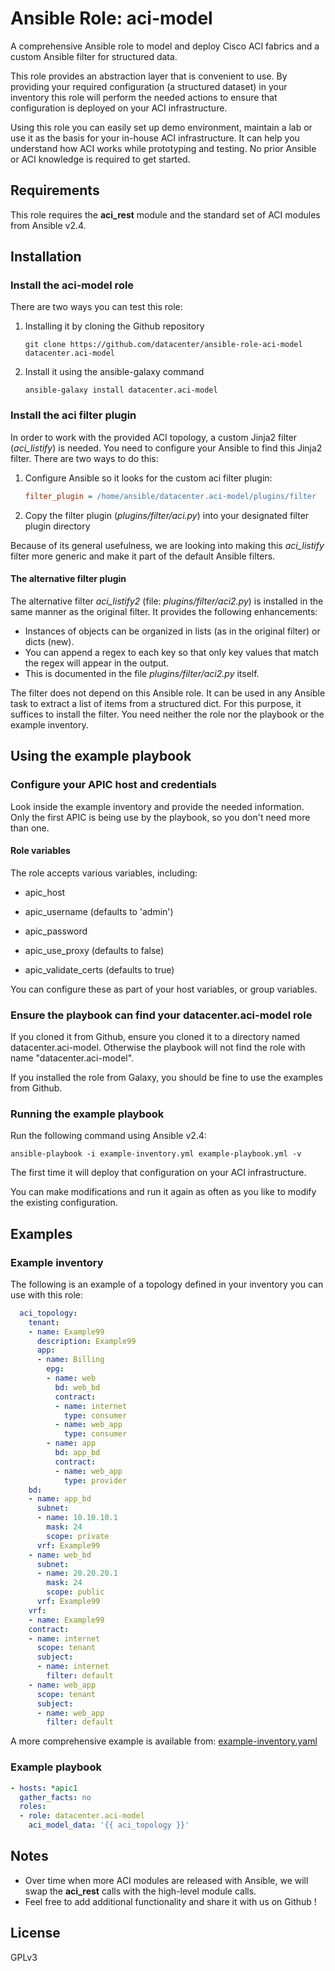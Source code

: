 # Ansible Role: aci-model
A comprehensive Ansible role to model and deploy Cisco ACI fabrics and a custom Ansible filter for structured data.

This role provides an abstraction layer that is convenient to use. By providing your required configuration (a structured dataset) in your inventory this role will perform the needed actions to ensure that configuration is deployed on your ACI infrastructure.

Using this role you can easily set up demo environment, maintain a lab or use it as the basis for your in-house ACI infrastructure. It can help you understand how ACI works while prototyping and testing. No prior Ansible or ACI knowledge is required to get started.


## Requirements
This role requires the **aci_rest** module and the standard set of ACI modules from Ansible v2.4.


## Installation

### Install the aci-model role
There are two ways you can test this role:

 1. Installing it by cloning the Github repository

        git clone https://github.com/datacenter/ansible-role-aci-model datacenter.aci-model

 2. Install it using the ansible-galaxy command

        ansible-galaxy install datacenter.aci-model


### Install the aci filter plugin
In order to work with the provided ACI topology, a custom Jinja2 filter (*aci_listify*) is needed.
You need to configure your Ansible to find this Jinja2 filter. There are two ways to do this:

 1. Configure Ansible so it looks for the custom aci filter plugin:

      ```ini
      filter_plugin = /home/ansible/datacenter.aci-model/plugins/filter
      ```

 2. Copy the filter plugin (*plugins/filter/aci.py*) into your designated filter plugin directory

Because of its general usefulness, we are looking into making this *aci_listify* filter more generic and make it part of the default Ansible filters.

#### The alternative filter plugin
The alternative filter *aci_listify2* (file: *plugins/filter/aci2.py*) is installed in the same manner as the original filter. It provides the following enhancements:

* Instances of objects can be organized in lists (as in the original filter) or dicts (new).
* You can append a regex to each key so that only key values that match the regex will appear in the output.
* This is documented in the file *plugins/filter/aci2.py* itself.

The filter does not depend on this Ansible role. It can be used in any Ansible task to extract a list of items from a structured dict. For this purpose, it suffices to install the filter. You need neither the role nor the playbook or the example inventory.

## Using the example playbook

### Configure your APIC host and credentials
Look inside the example inventory and provide the needed information.
Only the first APIC is being use by the playbook, so you don't need more than one.

#### Role variables
The role accepts various variables, including:

- apic_host
- apic_username (defaults to 'admin')
- apic_password

- apic_use_proxy (defaults to false)
- apic_validate_certs (defaults to true)

You can configure these as part of your host variables, or group variables.

### Ensure the playbook can find your datacenter.aci-model role
If you cloned it from Github, ensure you cloned it to a directory named datacenter.aci-model.
Otherwise the playbook will not find the role with name "datacenter.aci-model".

If you installed the role from Galaxy, you should be fine to use the examples from Github.

### Running the example playbook
Run the following command using Ansible v2.4:

    ansible-playbook -i example-inventory.yml example-playbook.yml -v

The first time it will deploy that configuration on your ACI infrastructure.

You can make modifications and run it again as often as you like to modify the existing configuration.


## Examples

### Example inventory
The following is an example of a topology defined in your inventory you can use with this role:

```yaml
  aci_topology:
    tenant:
    - name: Example99
      description: Example99
      app:
      - name: Billing
        epg:
        - name: web
          bd: web_bd
          contract:
          - name: internet
            type: consumer
          - name: web_app
            type: consumer
        - name: app
          bd: app_bd
          contract:
          - name: web_app
            type: provider
    bd:
    - name: app_bd
      subnet:
      - name: 10.10.10.1
        mask: 24
        scope: private
      vrf: Example99
    - name: web_bd
      subnet:
      - name: 20.20.20.1
        mask: 24
        scope: public
      vrf: Example99
    vrf:
    - name: Example99
    contract:
    - name: internet
      scope: tenant
      subject:
      - name: internet
        filter: default
    - name: web_app
      scope: tenant
      subject:
      - name: web_app
        filter: default
```
A more comprehensive example is available from: [example-inventory.yaml](example-inventory.yaml)

### Example playbook

```yaml
- hosts: *apic1
  gather_facts: no
  roles:
  - role: datacenter.aci-model
    aci_model_data: '{{ aci_topology }}'
```

## Notes
- Over time when more ACI modules are released with Ansible, we will swap the **aci_rest** calls with the high-level module calls.
- Feel free to add additional functionality and share it with us on Github !


## License
GPLv3
